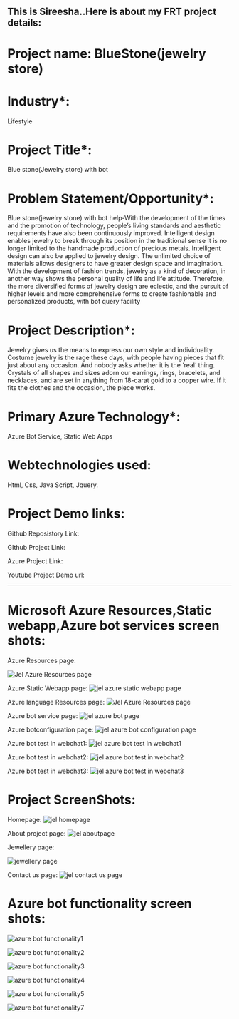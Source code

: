 ## This is Sireesha..Here is about my FRT project details:

# Project name:   BlueStone(jewelry store) 

# Industry*:
Lifestyle

# Project Title*:
Blue stone(Jewelry store) with bot

# Problem Statement/Opportunity*:
Blue stone(jewelry stone) with bot help-With the development of the times and the promotion of technology, people’s living standards and aesthetic requirements have also been continuously improved. Intelligent design enables jewelry to break through its position in the traditional sense It is no longer limited to the handmade production of precious metals. Intelligent design can also be applied to jewelry design. The unlimited choice of materials allows designers to have greater design space and imagination. With the development of fashion trends, jewelry as a kind of decoration, in another way shows the personal quality of life and life attitude. Therefore, the more diversified forms of jewelry design are eclectic, and the pursuit of higher levels and more comprehensive forms to create fashionable and personalized products, with bot query facility

# Project Description*:
Jewelry gives us the means to express our own style and individuality. Costume jewelry is the rage these days, with people having pieces that fit just about any occasion. And nobody asks whether it is the ‘real’ thing. Crystals of all shapes and sizes adorn our earrings, rings, bracelets, and necklaces, and are set in anything from 18-carat gold to a copper wire. If it fits the clothes and the occasion, the piece works.

# Primary Azure Technology*:
Azure Bot Service, Static Web Apps

# Webtechnologies used:
Html,
Css,
Java Script,
Jquery.

# Project Demo links:

Github Reposistory Link:

GIthub Project Link:

Azure Project Link:

Youtube Project Demo url:

--------------------------------------------------------------------------------------------------------------------------------------------------------------------

# Microsoft Azure Resources,Static webapp,Azure bot services screen shots:

Azure Resources page:

![Jel Azure Resources page](https://user-images.githubusercontent.com/120357216/208387424-ccd17a90-64d9-4866-9ad9-2b54f5e7980f.png)


Azure Static Webapp page:
![jel azure static webapp page](https://user-images.githubusercontent.com/120357216/208387552-7927a3aa-bc71-4834-b69d-665a68851205.png)

Azure language Resources page:
![Jel Azure Resources page](https://user-images.githubusercontent.com/120357216/208387794-20468cac-614f-440c-a825-f1cbb29be5df.png)

Azure bot service page:
![jel azure bot page](https://user-images.githubusercontent.com/120357216/208388429-23a28a58-0518-4e5b-a1c1-e0641a75a627.png)


Azure botconfiguration page:
![jel azure bot configuration page](https://user-images.githubusercontent.com/120357216/208387672-ea0488e7-c57a-4d0b-a916-4f169fc491f4.png)

Azure bot test in webchat1:
![jel azure bot test in webchat1](https://user-images.githubusercontent.com/120357216/208387873-99a62c25-499c-4925-99b7-479e75226329.png)

Azure bot test in webchat2:
![jel azure bot test in webchat2](https://user-images.githubusercontent.com/120357216/208388046-186c5afc-64b2-49b3-af56-eed68036dc8c.png)

Azure bot test in webchat3:
![jel azure bot test in webchat3](https://user-images.githubusercontent.com/120357216/208388172-d8e084de-b623-4aaa-8a86-320355cad54e.png)

# Project ScreenShots:

Homepage:
![jel homepage](https://user-images.githubusercontent.com/120357216/208388581-6f398305-8b15-41e1-953a-ea820857f24e.png)

About project page:
![jel aboutpage](https://user-images.githubusercontent.com/120357216/208388717-7902ee58-f980-4d49-8a5e-3253ea7f3ce0.png)

Jewellery page:

![jewellery page](https://user-images.githubusercontent.com/120357216/208389250-660e4095-487f-4f89-bc67-c76dff38d6b2.png)


Contact us page:
![jel contact us page](https://user-images.githubusercontent.com/120357216/208388832-042908d9-f5a1-4bd3-b9d1-84d6dcb50c39.png)

# Azure bot functionality screen shots:




![azure bot functionality1](https://user-images.githubusercontent.com/120357216/208391103-d98262e5-957e-4f5b-b00f-1c34b9b9e7cc.png)


![azure bot functionality2](https://user-images.githubusercontent.com/120357216/208391124-76526c68-6402-4c51-b2dd-9022f4db1acf.png)

![azure bot functionality3](https://user-images.githubusercontent.com/120357216/208391164-166efec8-e4b5-4d67-a458-deccae1c1d9d.png)

![azure bot functionality4](https://user-images.githubusercontent.com/120357216/208391196-f0cca842-d2b0-4fe9-b36e-ebd93a2e0333.png)

![azure bot functionality5](https://user-images.githubusercontent.com/120357216/208391247-02bcefa7-85ab-4438-9cf2-cf2e12de02e1.png)

![azure bot functionality7](https://user-images.githubusercontent.com/120357216/208391273-3e89b0b5-347f-4a54-a5ba-2c01bc92bfaf.png)

